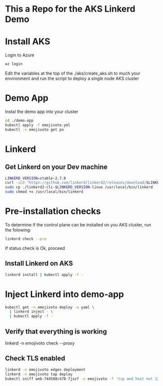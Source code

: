 # This a Repo for the AKS Linkerd Demo

# Install AKS

Login to Azure 

```bash
az login
```

Edit the variables at the top of the ./aks/create_aks.sh to much your environment and run the script to deploy a single node AKS cluster

# Demo App

Instal the demo app into your cluster

```bash
cd ./demo-app
kubectl apply -f emojivoto.yml
kubectl -n emojivoto get po
```

# Linkerd

## Get Linkerd on your Dev machine

```bash
LINKERD_VERSION=stable-2.7.0
curl -sLO "https://github.com/linkerd/linkerd2/releases/download/$LINKERD_VERSION/linkerd2-cli-$LINKERD_VERSION-linux"
sudo cp ./linkerd2-cli-$LINKERD_VERSION-linux /usr/local/bin/linkerd
sudo chmod +x /usr/local/bin/linkerd
```

# Pre-installation checks 

To determine if the control plane can be installed on you AKS cluster, run the folowing:

```bash
linkerd check --pre
```
If status check is Ok, proceed

## Install Linkerd on AKS

```bash
linkerd install | kubectl apply -f -
```

# Inject Linkerd into demo-app

```bash
kubectl get -n emojivoto deploy -o yaml \
  | linkerd inject - \
  | kubectl apply -f -
```

## Verify that everything is working

linkerd -n emojivoto check --proxy

## Check TLS enabled

```bash
linkerd -n emojivoto edges deployment
linkerd -n emojivoto tap deploy
kubectl sniff web-744588c478-7jxzf -n emojivoto -f 'tcp and host not 127.0.0.1'
```





